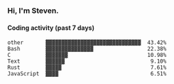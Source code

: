 ### Hi, I'm Steven.

#### Coding activity (past 7 days)
```
other       ▓▓▓▓▓▓▓▓▓▓▓▓▓▓▓▓▓▓▓▓▓▓▓▓▓▓▓▓▓▓  43.42%
Bash        ▓▓▓▓▓▓▓▓▓▓▓▓▓▓▓                 22.38%
C           ▓▓▓▓▓▓▓                         10.98%
Text        ▓▓▓▓▓▓                           9.10%
Rust        ▓▓▓▓▓                            7.61%
JavaScript  ▓▓▓▓                             6.51%
```
